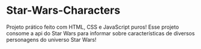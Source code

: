 # Star-Wars-Characters
Projeto prático feito com HTML, CSS e JavaScript puros! Esse projeto consome a api do Star Wars para informar sobre características de diversos personagens do universo Star Wars!
